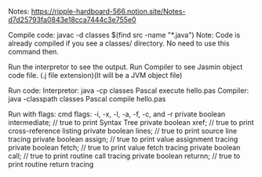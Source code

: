 Notes: https://ripple-hardboard-566.notion.site/Notes-d7d25793fa0843e18cca7444c3e755e0

Compile code: javac -d classes $(find src -name "*.java")
Note: Code is already compiled if you see a classes/ directory. No need to use this command then.

Run the interpretor to see the output.
Run Compiler to see Jasmin object code file. (.j file extension)(It will be a JVM object file)

Run code:
Interpretor: java -cp classes Pascal execute hello.pas
Compiler: java -classpath classes Pascal compile hello.pas

Run with flags:
cmd flags: -i, -x, -l, -a, -f, -c, and -r
private boolean intermediate; // true to print Syntax Tree
private boolean xref; // true to print cross-reference listing
private boolean lines; // true to print source line tracing
private boolean assign; // true to print value assignment tracing
private boolean fetch; // true to print value fetch tracing
private boolean call; // true to print routine call tracing
private boolean returnn; // true to print routine return tracing
